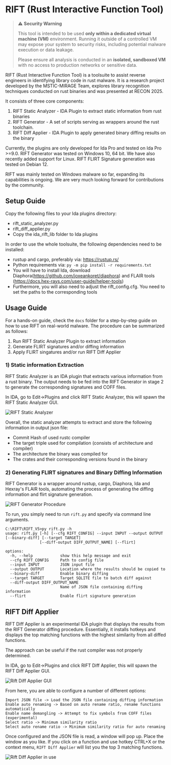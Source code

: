 # RIFT (Rust Interactive Function Tool)

> ⚠️ **Security Warning**
>
> This tool is intended to be used **only within a dedicated virtual machine (VM)** environment. Running it outside of a controlled VM may expose your system to security risks, including potential malware execution or data leakage.
>
> Please ensure all analysis is conducted in an **isolated, sandboxed VM** with no access to production networks or sensitive data.


RIFT (Rust Interactive Function Tool) is a toolsuite to assist reverse engineers in identifying library code in rust malware. It is a research project developed by the MSTIC-MIRAGE Team, explores library recognition techniques conducted on rust binaries and was presented at RECON 2025.

It consists of three core components:

1) RIFT Static Analyzer - IDA Plugin to extract static information from rust binaries
2) RIFT Generator - A set of scripts serving as wrappers around the rust toolchain.
3) RIFT Diff Applier - IDA Plugin to apply generated binary diffing results on the binary

Currently, the plugins are only developed for Ida Pro and tested on Ida Pro >=9.0.
RIFT Generator was tested on Windows 10, 64 bit. We have also recently added support for Linux. RIFT FLIRT Signature generation was tested on Debian 12.

RIFT was mainly tested on Windows malware so far, expanding its capabilities is ongoing.
We are very much looking forward for contributions by the community.

## Setup Guide

Copy the following files to your Ida plugins directory:

* rift_static_analyzer.py
* rift_diff_applier.py
* Copy the ida_rift_lib folder to Ida plugins

In order to use the whole toolsuite, the following dependencies need to be installed:

* rustup and cargo, preferably via: https://rustup.rs/
* Python requirements via: `py -m pip install -r requirements.txt`
* You will have to install Ida, download Diaphora(https://github.com/joxeankoret/diaphora) and FLAIR tools (https://docs.hex-rays.com/user-guide/helper-tools)
* Furthermore, you will also need to adjust the rift_config.cfg. You need to set the paths to the corresponding tools

## Usage Guide

For a hands-on guide, check the `docs` folder for a step-by-step guide on how to use RIFT on real-world malware. The procedure can be summarized as follows:

1) Run RIFT Static Analyzer Plugin to extract information
2) Generate FLIRT signatures and/or diffing information
3) Apply FLIRT singatures and/or run RIFT Diff Applier

### 1) Static information Extraction

RIFT Static Analyzer is an IDA plugin that extracts various information from a rust binary. The output needs to be fed into the RIFT Generator in stage 2 to generate the corresponding signatures and COFF files.

In IDA, go to Edit->Plugins and click RIFT Static Analyzer, this will spawn the RIFT Static Analyzer GUI. 

![RIFT Static Analyzer](screenshots/ida_static_analyzer_1.png)

Overall, the static analyzer attempts to extract and store the following information in output json file:

* Commit Hash of used rustc compiler
* The target triple used for compilation (consists of architecture and compiler)
* The architecture the binary was compiled for
* The crates and their corresponding versions found in the binary 

### 2) Generating FLIRT signatures and Binary Diffing Information

RIFT Generator is a wrapper around rustup, cargo, Diaphora, Ida and Hexray's FLAIR tools, automating the process of generating the diffing information and flirt signature generation.

![RIFT Generator Procedure](screenshots/RIFT_Client_Procedure.png)

To run, you simply need to run `rift.py` and specify via command line arguments.

```
C:\RIFT\RIFT_V5>py rift.py -h
usage: rift.py [-h] [--cfg RIFT_CONFIG] --input INPUT --output OUTPUT [--binary-diff] [--target TARGET]
               [--diff-output DIFF_OUTPUT_NAME] [--flirt]

options:
  -h, --help            show this help message and exit
  --cfg RIFT_CONFIG     Path to config file
  --input INPUT         JSON input file
  --output OUTPUT       Location where the results should be copied to
  --binary-diff         Enable binary diffing
  --target TARGET       Target SQLITE file to batch diff against
  --diff-output DIFF_OUTPUT_NAME
                        Name of JSON file containing diffing information
  --flirt               Enable flirt signature generation
```

## RIFT Diff Applier

RIFT Diff Applier is an experimental IDA plugin that displays the results from the RIFT Generator diffing procedure. Essentially, it installs hotkeys and displays the top matching functions with the highest similarity from all diffed functions.

The approach can be useful if the rust compiler was not properly determined.

In IDA, go to Edit->Plugins and click RIFT Diff Applier, this will spawn the RIFT Diff Applier GUI.

![Rift Diff Applier GUI](screenshots/RiftDiffApplier1.png)

From here, you are able to configure a number of different options:

```
Import JSON file -> Load the JSON file containing diffing information
Enable auto renaming -> Based on auto rename ratio, rename functions automatically
Enable name demangling -> Attempt to fix symbols from COFF files (experimental)
Select ratio -> Minimum similarity ratio 
Select auto rename ratio -> Minimum similarity ratio for auto renaming 
```

Once configured and the JSON file is read, a window will pop up. Place the window as you like. If you click on a function and use hotkey CTRL+X or the context menu, `RIFT Diff Applier` will list you the top 3 matching functions.

![Rift Diff Applier in use](screenshots/RIFTDiffApplier_Graphic1.png)
